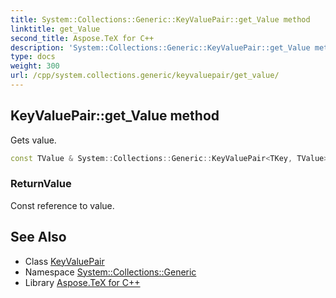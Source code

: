 ```yaml
---
title: System::Collections::Generic::KeyValuePair::get_Value method
linktitle: get_Value
second_title: Aspose.TeX for C++
description: 'System::Collections::Generic::KeyValuePair::get_Value method. Gets value in C++.'
type: docs
weight: 300
url: /cpp/system.collections.generic/keyvaluepair/get_value/
---
```

## KeyValuePair::get_Value method


Gets value.

```cpp
const TValue & System::Collections::Generic::KeyValuePair<TKey, TValue>::get_Value() const
```


### ReturnValue

Const reference to value.

## See Also

* Class [KeyValuePair](../)
* Namespace [System::Collections::Generic](../../)
* Library [Aspose.TeX for C++](../../../)
